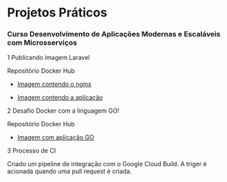 # Projetos Práticos
### Curso Desenvolvimento de Aplicações Modernas e Escaláveis com Microsserviços
 

1 Publicando imagem Laravel

Repositório Docker Hub

- [Imagem contendo o nginx](https://hub.docker.com/repository/docker/kleberlyra/fullcycle-nginx)

- [Imagem contendo a aplicação](https://hub.docker.com/repository/docker/kleberlyra/fullcycle-app)

2 Desafio Docker com a linguagem GO!

Repositório Docker Hub

- [Imagem com aplicação GO](https://hub.docker.com/repository/docker/kleberlyra/codeeducation)

3 Processo de CI

Criado um pipeline de integração com o Google Cloud Build. A triger é acionada quando uma pull request é criada.